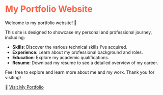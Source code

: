 # <span style="color: #ff6347;">My Portfolio Website</span>

Welcome to my portfolio website! 🌟

This site is designed to showcase my personal and professional journey, including:

- **Skills**: Discover the various technical skills I've acquired.
- **Experience**: Learn about my professional background and roles.
- **Education**: Explore my academic qualifications.
- **Resume**: Download my resume to see a detailed overview of my career.

Feel free to explore and learn more about me and my work. Thank you for visiting!



🚀 [Visit My Portfolio](https://tushar151.github.io/Portfolio/)

